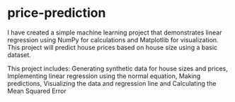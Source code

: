 # price-prediction
I have created a simple machine learning project that demonstrates linear regression using NumPy for calculations and Matplotlib for visualization. This project will predict house prices based on house size using a basic dataset.

This project includes:
Generating synthetic data for house sizes and prices,
Implementing linear regression using the normal equation,
Making predictions,
Visualizing the data and regression line and
Calculating the Mean Squared Error
